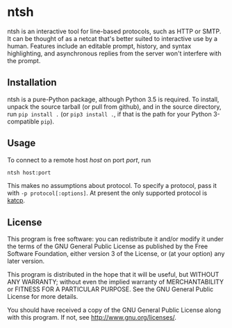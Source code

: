 # ntsh

ntsh is an interactive tool for line-based protocols, such as HTTP
or SMTP. It can be thought of as a netcat that's better suited to
interactive use by a human. Features include an editable prompt,
history, and syntax highlighting, and asynchronous replies from
the server won't interfere with the prompt.

## Installation

ntsh is a pure-Python package, although Python 3.5 is required. To install,
unpack the source tarball (or pull from github), and in the source directory,
run `pip install .` (or `pip3 install .`, if that is the path for your Python
3-compatible `pip`).

## Usage

To connect to a remote host *host* on port *port*, run
```sh
ntsh host:port
```
This makes no assumptions about protocol. To specify a protocol, pass it with
`-p protocol[:options]`. At present the only supported protocol is
[katcp](https://katcp-python.readthedocs.io/en/latest/).

## License

This program is free software: you can redistribute it and/or modify
it under the terms of the GNU General Public License as published by
the Free Software Foundation, either version 3 of the License, or
(at your option) any later version.

This program is distributed in the hope that it will be useful,
but WITHOUT ANY WARRANTY; without even the implied warranty of
MERCHANTABILITY or FITNESS FOR A PARTICULAR PURPOSE.  See the
GNU General Public License for more details.

You should have received a copy of the GNU General Public License
along with this program.  If not, see <http://www.gnu.org/licenses/>.

